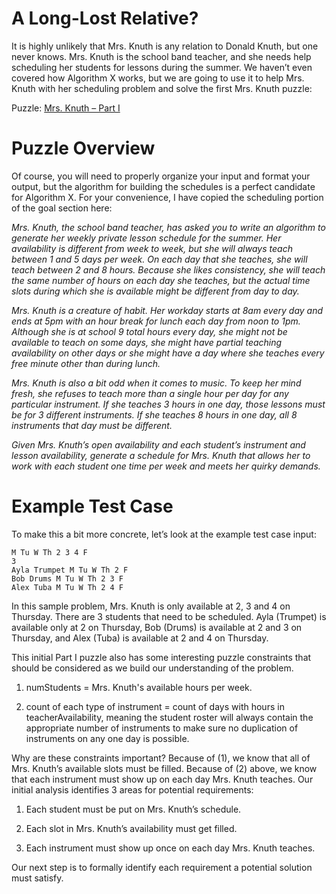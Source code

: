 # A Long-Lost Relative?

It is highly unlikely that Mrs. Knuth is any relation to Donald Knuth, but one never knows. Mrs. Knuth is the school band teacher, and she needs help scheduling her students for lessons during the summer. We haven’t even covered how Algorithm X works, but we are going to use it to help Mrs. Knuth with her scheduling problem and solve the first Mrs. Knuth puzzle:

Puzzle: [Mrs. Knuth – Part I](https://www.codingame.com/contribute/view/94231c8a12567007bde24553f6a9e3de55981)

# Puzzle Overview

Of course, you will need to properly organize your input and format your output, but the algorithm for building the schedules is a perfect candidate for Algorithm X. For your convenience, I have copied the scheduling portion of the goal section here:

_Mrs. Knuth, the school band teacher, has asked you to write an algorithm to generate her weekly private lesson schedule for the summer. Her availability is different from week to week, but she will always teach between 1 and 5 days per week. On each day that she teaches, she will teach between 2 and 8 hours. Because she likes consistency, she will teach the same number of hours on each day she teaches, but the actual time slots during which she is available might be different from day to day._

_Mrs. Knuth is a creature of habit. Her workday starts at 8am every day and ends at 5pm with an hour break for lunch each day from noon to 1pm. Although she is at school 9 total hours every day, she might not be available to teach on some days, she might have partial teaching availability on other days or she might have a day where she teaches every free minute other than during lunch._

_Mrs. Knuth is also a bit odd when it comes to music. To keep her mind fresh, she refuses to teach more than a single hour per day for any particular instrument. If she teaches 3 hours in one day, those lessons must be for 3 different instruments. If she teaches 8 hours in one day, all 8 instruments that day must be different._

_Given Mrs. Knuth’s open availability and each student’s instrument and lesson availability, generate a schedule for Mrs. Knuth that allows her to work with each student one time per week and meets her quirky demands._

# Example Test Case

To make this a bit more concrete, let’s look at the example test case input:

```text
M Tu W Th 2 3 4 F
3
Ayla Trumpet M Tu W Th 2 F
Bob Drums M Tu W Th 2 3 F
Alex Tuba M Tu W Th 2 4 F
```

In this sample problem, Mrs. Knuth is only available at 2, 3 and 4 on Thursday. There are 3 students that need to be scheduled. Ayla (Trumpet) is available only at 2 on Thursday, Bob (Drums) is available at 2 and 3 on Thursday, and Alex (Tuba) is available at 2 and 4 on Thursday.

This initial Part I puzzle also has some interesting puzzle constraints that should be considered as we build our understanding of the problem.

1. numStudents = Mrs. Knuth's available hours per week.

1. count of each type of instrument = count of days with hours in teacherAvailability, meaning the student roster will always contain the appropriate number of instruments to make sure no duplication of instruments on any one day is possible.

Why are these constraints important? Because of (1), we know that all of Mrs. Knuth’s available slots must be filled. Because of (2) above, we know that each instrument must show up on each day Mrs. Knuth teaches.
Our initial analysis identifies 3 areas for potential requirements:

1. Each student must be put on Mrs. Knuth’s schedule.

1. Each slot in Mrs. Knuth’s availability must get filled.

1. Each instrument must show up once on each day Mrs. Knuth teaches.

Our next step is to formally identify each requirement a potential solution must satisfy.
